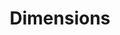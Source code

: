 ---
layout: default
bigquery: https://console.cloud.google.com/bigquery?p=covid-19-dimensions-ai&page=table&d=data&t=publications
contributors: Digital Science, https://www.digital-science.com/
cost: Free for personal, non-commercial use.
description: Dimensions contains more than 100 million publications, ranging from
  articles published in scholarly journals, books and book chapters, to preprints
  and conference proceedings. All publications are contextualized with linked data
  sets, funding, publications, patents, clinical trials, and policy documents. You
  can also view associated categories, funders, institutions, and researcher profiles.
documentation: https://docs.dimensions.ai/bigquery/index.html
last_edit: 04/11/2022, 11:53:43
location: https://www.dimensions.ai/products/free/
maintained_by: Digital Science, https://www.digital-science.com/
schema_fields:
- end_year
- research_orgs
- clinical_trial_ids
- category_hrcs_hc
- eisbn
- research_org_city_names
- inventor_names
- acronym
- repository_id
- open_access_categories
- date
- researcher_ids
- type
- publication_ids
- active_years
- citation_string
- end_date
- original_assignee_orgs
- category_rcdc
- organisation_details
- license
- funding_eur
- legal_status
- metrics
- journal_lists
- brief_title
- original_assignee_countries
- types
- open_access_categories_v2
- funder_countries
- doi
- start_date
- ipcr
- research_org_country_names
- funding_details
- wikipedia_url
- resulting_publication_ids
- category_hra
- associated_publication_doi
- mesh_terms
- category_sdg
- funder_orgs
- category_for
- publication_year
- granted_year
- priority_date
- associated_publication_pmid
- publication_date
- category_bra
- volume
- foa_number
- book_title
- categories
- date_print
- title
- filing_date
- year
- funding_nzd
- family_members_ids
- application_number
- source_id
- kind
- embargo_date
- original_abstract
- external_ids
- research_org_countries
- relationships
- authors
- funding_cny
- book_series_title
- current_assignee
- supporting_grant_ids
- category_hrcs_rac
- research_org_state_codes
- funding_chf
- address
- date_normal
- interventions
- established
- funder_org_cities
- funder_org_countries
- pages
- expiration_year
- family_count
- research_org_cities
- original_title
- description
- date_inserted
- funding_aud
- resulting_publication_doi
- original_assignee
- issue
- assignee_orgs
- concepts
- mesh_headings
- created_date
- investigators
- language
- email_address
- current_assignee_orgs
- proceedings_title
- start_year
- assignee_countries
- altmetrics
- cpc
- date_modified
- jurisdiction
- category_icrp_ct
- conference
- funder_org_state_codes
- associated_publication_id
- category_uoa
- funding_gbp
- cited_by_ids
- phase
- grant_number
- acknowledgements
- funder_org_acronyms
- priority_year
- filing_year
- gender
- abstract
- links
- publisher
- status
- registry
- id
- associated_publication_arxiv_id
- legal_events
- subtitles
- journal
- arxiv_id
- aliases
- current_assignee_countries
- parent_id
- isbn
- category_icrp_cso
- citations_count
- funding_cad
- funder_org
- patent_ids
- funding_currency
- funding_usd
- acronyms
- funding_amount
- repository_url
- granted_date
- expiration_date
- reference_ids
- pmid
- conditions
- pmcid
- labels
- name
- funding_jpy
- date_imported_gbq
- date_online
- associated_grant_ids
- editors
- filing_status
- linkout
- citations
- repository_name
- family_id
- research_org_state_names
shortname: dimensions
tags:
- scholarly literature
- patents
- funding
- clinical trials
- academic profiles
terms_of_use: 'Use of both the Dimensions COVID-19 dataset and full Dimensions dataset
  are subject to the Dimensions Terms of use: https://www.dimensions.ai/policies-terms-legal '
title: Dimensions
uuid: dcff88bd-fe6b-4fdb-8159-809bf9d7bc1c
---
